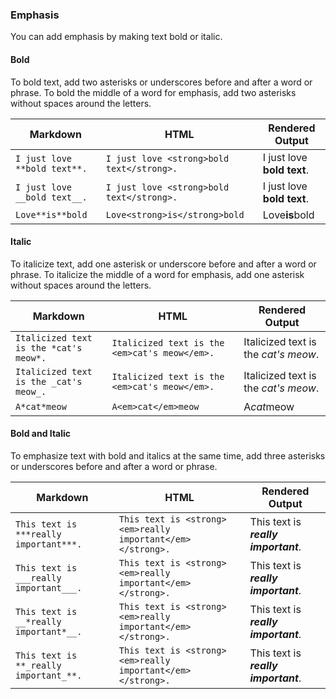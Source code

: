 ### Emphasis

You can add emphasis by making text bold or italic.

#### Bold

To bold text, add two asterisks or underscores before and after a word or phrase. To bold the middle of a word for emphasis, add two asterisks without spaces around the letters.

| Markdown | HTML | Rendered Output |
| -------- | ---- | --------------- |
| `I just love **bold text**.` | `I just love <strong>bold text</strong>.` | I just love **bold text**.
| `I just love __bold text__.` | `I just love <strong>bold text</strong>.` | I just love __bold text__. |
| `Love**is**bold` | `Love<strong>is</strong>bold` | Love**is**bold

#### Italic

To italicize text, add one asterisk or underscore before and after a word or phrase. To italicize the middle of a word for emphasis, add one asterisk without spaces around the letters.

| Markdown | HTML | Rendered Output |
| -------- | ---- | --------------- |
| `Italicized text is the *cat's meow*.` | `Italicized text is the <em>cat's meow</em>.` | Italicized text is the *cat's meow*. |
| `Italicized text is the _cat's meow_.` | `Italicized text is the <em>cat's meow</em>.` | Italicized text is the _cat's meow_. |
| `A*cat*meow` | `A<em>cat</em>meow` | A*cat*meow

#### Bold and Italic

To emphasize text with bold and italics at the same time, add three asterisks or underscores before and after a word or phrase.

| Markdown | HTML | Rendered Output |
| -------- | ---- | --------------- |
| `This text is ***really important***.` | `This text is <strong><em>really important</em></strong>.` | This text is ***really important***. |
| `This text is ___really important___.` | `This text is <strong><em>really important</em></strong>.` | This text is ___really important___. |
| `This text is __*really important*__.` | `This text is <strong><em>really important</em></strong>.` | This text is __*really important*__. |
| `This text is **_really important_**.` | `This text is <strong><em>really important</em></strong>.` | This text is **_really important_**. |
